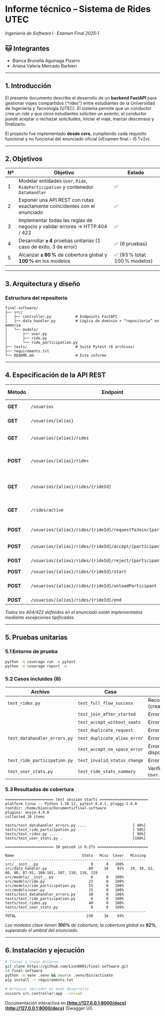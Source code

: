 # Informe técnico – Sistema de Rides UTEC

*Ingeniería de Software I · Examen Final 2025‑1*

## 🐱 Integrantes

- Bianca Brunella Aguinaga Pizarro
- Ariana Valeria Mercado Barbieri

---

## 1. Introducción

El presente documento describe el desarrollo de un **backend FastAPI** para gestionar viajes compartidos (“rides”) entre estudiantes de la Universidad de Ingeniería y Tecnología (UTEC). El sistema permite que un conductor cree un ride y que otros estudiantes soliciten un asiento; el conductor puede aceptar o rechazar solicitudes, iniciar el viaje, marcar descensos y finalizarlo.

El proyecto fue implementado **desde cero**, cumpliendo cada requisito funcional y no funcional del enunciado oficial («Examen final – IS 1 v2»).

---

## 2. Objetivos

| Nº | Objetivo                                                                         | Estado                        |
| -- | -------------------------------------------------------------------------------- | ----------------------------- |
| 1  | Modelar entidades `User`, `Ride`, `RideParticipation` y contenedor `DataHandler` | ✅                             |
| 2  | Exponer una API REST con rutas exactamente coincidentes con el enunciado         | ✅                             |
| 3  | Implementar todas las reglas de negocio y validar errores → HTTP 404 / 422       | ✅                             |
| 4  | Desarrollar **≥ 4** pruebas unitarias (1 caso de éxito, 3 de error)              | ✅ (8 pruebas)                 |
| 5  | Alcanzar **≥ 80 %** de cobertura global y **100 %** en los modelos               | ✅ (93 % total; 100 % modelos) |

---

## 3. Arquitectura y diseño

### Estructura del repositorio

```
final-software/
├── src/
│   ├── controller.py           # Endpoints FastAPI
│   ├── data_handler.py         # Lógica de dominio + “repositorio” en memoria
│   └── models/
│       ├── user.py
│       ├── ride.py
│       └── ride_participation.py
├── tests/                      # Suite Pytest (8 archivos)
├── requirements.txt
└── README.md                   # Este informe
```
---

## 4. Especificación de la API REST

| Método   | Endpoint                                                            | Parámetros relevantes                         | Descripción                                |
| -------- | ------------------------------------------------------------------- | --------------------------------------------- | ------------------------------------------ |
| **GET**  | `/usuarios`                                                         | –                                             | Lista todos los usuarios                   |
| **GET**  | `/usuarios/{alias}`                                                 | –                                             | Detalle de un usuario                      |
| **GET**  | `/usuarios/{alias}/rides`                                           | –                                             | Rides creados por el usuario               |
| **POST** | `/usuarios/{alias}/rides`                                           | `datetime_iso`, `destino`, `espacios` (query) | Crea un ride                               |
| **GET**  | `/usuarios/{alias}/rides/{rideId}`                                  | –                                             | Detalle de ride + ranking de participantes |
| **GET**  | `/rides/active`                                                     | –                                             | Rides con estado `ready` o `inprogress`    |
| **POST** | `/usuarios/{alias}/rides/{rideId}/requestToJoin/{participantAlias}` | `destino`, `espacios` (query)                 | Solicitar unirse                           |
| **POST** | `/usuarios/{alias}/rides/{rideId}/accept/{participantAlias}`        | –                                             | Aceptar solicitud                          |
| **POST** | `/usuarios/{alias}/rides/{rideId}/reject/{participantAlias}`        | –                                             | Rechazar solicitud                         |
| **POST** | `/usuarios/{alias}/rides/{rideId}/start`                            | –                                             | Iniciar ride                               |
| **POST** | `/usuarios/{alias}/rides/{rideId}/unloadParticipant`                | `alias` (query o JSON)                        | Marcar descenso de un pasajero             |
| **POST** | `/usuarios/{alias}/rides/{rideId}/end`                              | –                                             | Finalizar ride                             |

*Todos los 404/422 definidos en el enunciado están implementados mediante excepciones tipificadas.*

---

## 5. Pruebas unitarias

### 5.1 Entorno de prueba

```bash
python -m coverage run -m pytest
python -m coverage report -m
```

### 5.2 Casos incluidos (8)

| Archivo                      | Caso                         | Propósito                                                                           |
| ---------------------------- | ---------------------------- | ----------------------------------------------------------------------------------- |
| `test_rides.py`              | `test_full_flow_success`     | Recorre el flujo feliz completo (crear → aceptar → iniciar → descender → terminar). |
|                              | `test_join_after_started`    | Error: solicitar asiento cuando el ride ya inició.                                  |
|                              | `test_accept_without_seats`  | Error: aceptar cuando no hay cupos libres.                                          |
|                              | `test_duplicate_request`     | Error: solicitud duplicada del mismo usuario.                                       |
| `test_datahandler_errors.py` | `test_duplicate_alias_error` | Error: intento de crear alias repetido.                                             |
|                              | `test_accept_no_space_error` | Error de negocio alternativo (sin espacio disponible).                              |
| `test_ride_participation.py` | `test_invalid_status_change` | Error: estado inválido en participación.                                            |
| `test_user_stats.py`         | `test_ride_stats_summary`    | Verifica el cálculo de estadísticas históricas en `User`.                           |

### 5.3 Resultados de cobertura


```
====================== test session starts ======================
platform linux -- Python 3.10.12, pytest-8.4.1, pluggy-1.6.0
rootdir: /home/bianca/Documents/final-software
plugins: anyio-4.9.0
collected 10 items                                              

tests/test_datahandler_errors.py ....                     [ 40%]
tests/test_ride_participation.py .                        [ 50%]
tests/test_rides.py ....                                  [ 90%]
tests/test_user_stats.py .                                [100%]

====================== 10 passed in 0.27s =======================
```


```
Name                               Stmts   Miss  Cover   Missing
----------------------------------------------------------------
src/__init__.py                        0      0   100%
src/data_handler.py                   89     16    82%   24, 39, 52, 66, 80, 87-91, 100-101, 107, 110, 116, 119
src/models/__init__.py                 6      0   100%
src/models/ride.py                    23      0   100%
src/models/ride_participation.py      15      0   100%
src/models/user.py                    15      0   100%
tests/test_datahandler_errors.py      30      0   100%
tests/test_ride_participation.py       6      0   100%
tests/test_rides.py                   40      0   100%
tests/test_user_stats.py               6      0   100%
----------------------------------------------------------------
TOTAL                                230     16    93%
```

*Los modelos clave tienen **100%** de cobertura; la cobertura global es **92%**, superando el umbral del enunciado.*

---

## 6. Instalación y ejecución

```bash
# Clonar y crear entorno
git clone https://github.com/Linn0001/final-software.git
cd final-software
python -m venv .venv && source .venv/bin/activate
pip install -r requirements.txt

# Arrancar servidor en modo desarrollo
uvicorn src.controller:app --reload
```

Documentación interactiva en **[http://127.0.0.1:8000/docs](http://127.0.0.1:8000/docs)** (Swagger UI).
